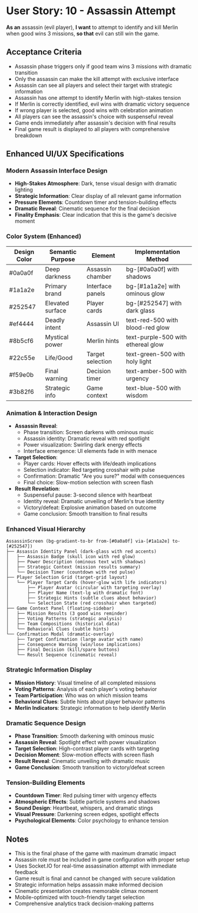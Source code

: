 # User Story: 10 - Assassin Attempt

**As an** assassin (evil player),
**I want** to attempt to identify and kill Merlin when good wins 3 missions,
**so that** evil can still win the game.

## Acceptance Criteria

* Assassin phase triggers only if good team wins 3 missions with dramatic transition
* Only the assassin can make the kill attempt with exclusive interface
* Assassin can see all players and select their target with strategic information
* Assassin has one attempt to identify Merlin with high-stakes tension
* If Merlin is correctly identified, evil wins with dramatic victory sequence
* If wrong player is selected, good wins with celebration animation
* All players can see the assassin's choice with suspenseful reveal
* Game ends immediately after assassin's decision with final results
* Final game result is displayed to all players with comprehensive breakdown

## Enhanced UI/UX Specifications

### Modern Assassin Interface Design
- **High-Stakes Atmosphere**: Dark, tense visual design with dramatic lighting
- **Strategic Information**: Clear display of all relevant game information
- **Pressure Elements**: Countdown timer and tension-building effects
- **Dramatic Reveal**: Cinematic sequence for the final decision
- **Finality Emphasis**: Clear indication that this is the game's decisive moment

### Color System (Enhanced)
| Design Color | Semantic Purpose | Element | Implementation Method |
|--------------|-----------------|---------|------------------------|
| #0a0a0f | Deep darkness | Assassin chamber | bg-[#0a0a0f] with shadows |
| #1a1a2e | Primary brand | Interface panels | bg-[#1a1a2e] with ominous glow |
| #252547 | Elevated surface | Player cards | bg-[#252547] with dark glass |
| #ef4444 | Deadly intent | Assassin UI | text-red-500 with blood-red glow |
| #8b5cf6 | Mystical power | Merlin hints | text-purple-500 with ethereal glow |
| #22c55e | Life/Good | Target selection | text-green-500 with holy light |
| #f59e0b | Final warning | Decision timer | text-amber-500 with urgency |
| #3b82f6 | Strategic info | Game context | text-blue-500 with wisdom |

### Animation & Interaction Design
- **Assassin Reveal**:
  - Phase transition: Screen darkens with ominous music
  - Assassin identity: Dramatic reveal with red spotlight
  - Power visualization: Swirling dark energy effects
  - Interface emergence: UI elements fade in with menace
- **Target Selection**:
  - Player cards: Hover effects with life/death implications
  - Selection indicator: Red targeting crosshair with pulse
  - Confirmation: Dramatic "Are you sure?" modal with consequences
  - Final choice: Slow-motion selection with screen flash
- **Result Revelation**:
  - Suspenseful pause: 3-second silence with heartbeat
  - Identity reveal: Dramatic unveiling of Merlin's true identity
  - Victory/defeat: Explosive animation based on outcome
  - Game conclusion: Smooth transition to final results

### Enhanced Visual Hierarchy
```
AssassinScreen (bg-gradient-to-br from-[#0a0a0f] via-[#1a1a2e] to-[#252547])
├── Assassin Identity Panel (dark-glass with red accents)
│   ├── Assassin Badge (skull icon with red glow)
│   ├── Power Description (ominous text with shadows)
│   ├── Strategic Context (mission results summary)
│   └── Decision Timer (countdown with red pulse)
├── Player Selection Grid (target-grid layout)
│   └── Player Target Cards (hover-glow with life indicators)
│       ├── Player Avatar (circular with targeting overlay)
│       ├── Player Name (text-lg with dramatic font)
│       ├── Strategic Hints (subtle clues about behavior)
│       └── Selection State (red crosshair when targeted)
├── Game Context Panel (floating-sidebar)
│   ├── Mission Results (3 good wins reminder)
│   ├── Voting Patterns (strategic analysis)
│   ├── Team Compositions (historical data)
│   └── Behavioral Clues (subtle hints)
└── Confirmation Modal (dramatic-overlay)
    ├── Target Confirmation (large avatar with name)
    ├── Consequence Warning (win/lose implications)
    ├── Final Decision (kill/spare buttons)
    └── Result Sequence (cinematic reveal)
```

### Strategic Information Display
- **Mission History**: Visual timeline of all completed missions
- **Voting Patterns**: Analysis of each player's voting behavior
- **Team Participation**: Who was on which mission teams
- **Behavioral Clues**: Subtle hints about player behavior patterns
- **Merlin Indicators**: Strategic information to help identify Merlin

### Dramatic Sequence Design
- **Phase Transition**: Smooth darkening with ominous music
- **Assassin Reveal**: Spotlight effect with power visualization
- **Target Selection**: High-contrast player cards with targeting
- **Decision Moment**: Slow-motion effects with screen flash
- **Result Reveal**: Cinematic unveiling with dramatic music
- **Game Conclusion**: Smooth transition to victory/defeat screen

### Tension-Building Elements
- **Countdown Timer**: Red pulsing timer with urgency effects
- **Atmospheric Effects**: Subtle particle systems and shadows
- **Sound Design**: Heartbeat, whispers, and dramatic stings
- **Visual Pressure**: Darkening screen edges, spotlight effects
- **Psychological Elements**: Color psychology to enhance tension

## Notes

* This is the final phase of the game with maximum dramatic impact
* Assassin role must be included in game configuration with proper setup
* Uses Socket.IO for real-time assassination attempt with immediate feedback
* Game result is final and cannot be changed with secure validation
* Strategic information helps assassin make informed decision
* Cinematic presentation creates memorable climax moment
* Mobile-optimized with touch-friendly target selection
* Comprehensive analytics track decision-making patterns
